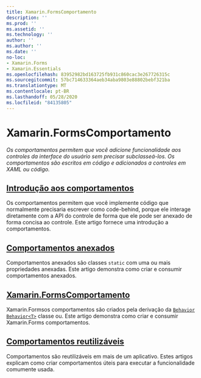 ```yaml
---
title: Xamarin.FormsComportamento
description: ''
ms.prod: ''
ms.assetid: ''
ms.technology: ''
author: ''
ms.author: ''
ms.date: ''
no-loc:
- Xamarin.Forms
- Xamarin.Essentials
ms.openlocfilehash: 83952982bd163725fb931c860cac3e267726315c
ms.sourcegitcommit: 57bc714633364aeb34aba9803e88802bebf321ba
ms.translationtype: MT
ms.contentlocale: pt-BR
ms.lasthandoff: 05/28/2020
ms.locfileid: "84135805"
---
```

# <a name="xamarinforms-behaviors"></a>Xamarin.FormsComportamento

_Os comportamentos permitem que você adicione funcionalidade aos controles da interface do usuário sem precisar subclasseá-los. Os comportamentos são escritos em código e adicionados a controles em XAML ou código._

## <a name="introduction-to-behaviors"></a>[Introdução aos comportamentos](introduction.md)

Os comportamentos permitem que você implemente código que normalmente precisaria escrever como code-behind, porque ele interage diretamente com a API do controle de forma que ele pode ser anexado de forma concisa ao controle. Este artigo fornece uma introdução a comportamentos.

## <a name="attached-behaviors"></a>[Comportamentos anexados](attached.md)

Comportamentos anexados são classes `static` com uma ou mais propriedades anexadas. Este artigo demonstra como criar e consumir comportamentos anexados.

## <a name="xamarinforms-behaviorscreatingmd"></a>[Xamarin.FormsComportamento](creating.md)

Xamarin.Formsos comportamentos são criados pela derivação da [`Behavior`](xref:Xamarin.Forms.Behavior) [`Behavior<T>`](xref:Xamarin.Forms.Behavior`1) classe ou. Este artigo demonstra como criar e consumir Xamarin.Forms comportamentos.

## <a name="reusable-behaviors"></a>[Comportamentos reutilizáveis](reusable/index.md)

Comportamentos são reutilizáveis em mais de um aplicativo. Estes artigos explicam como criar comportamentos úteis para executar a funcionalidade comumente usada.
